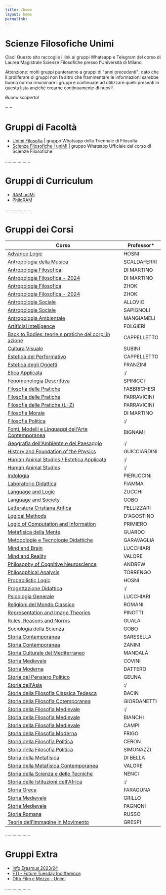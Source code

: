 ```yaml
---
title: /home
layout: home
permalink:
---
```


# Scienze Filosofiche Unimi
Ciao! Questo sito raccoglie i link ai gruppi Whatsapp e Telegram del corso di Laurea Magistrale Scienze Filosofiche presso l'Università di Milano.

Attenzione: molti gruppi punteranno a gruppi di "anni precedenti"; dato che il proliferare di gruppi non fa altro che frammentare le informazioni sarebbe buona norma rinominare i gruppi e continuare ad utilizzare quelli presenti in questa lista anzichè crearne continuamente di nuovi!

_Buona scoperta!_

~ ~

# Gruppi di Facoltà
- [Unimi Filosofia](https://chat.whatsapp.com/invite/JZJ26wv5UsOL8we1jpoVo4) &#124; gruppo Whatsapp della Triennale di Filosofia
- [Scienze Filosofiche &#124; uniMI](https://chat.whatsapp.com/HwS2q19xW9c8Vs6lvmt85p) &#124; gruppo Whatsapp Ufficiale del corso di Scienze Filosofiche

....................

# Gruppi di Curriculum
- [RAM uniMi](https://chat.whatsapp.com/DEW8cwsMmkLDmm68nevfoD)
- [PhiloRAM](https://chat.whatsapp.com/HZYyQlQEqrzKUQKoVGmwbK)

....................

# Gruppi dei Corsi

| Corso | Professor\* |
|----|----|
| [Advance Logic](https://chat.whatsapp.com/EoMArq1fKc19CJLdR71Gik) | HOSNI |
| [Antropologia della Musica](https://t.me/+8iw5hOcOKsszNGNk) | SCALDAFERRI |
| [Antropologia Filosofica](https://chat.whatsapp.com/KlUm8LV3fBZ1WbgVWpmqSA) | DI MARTINO |
| [Antropologia Filosofica - 2024](https://chat.whatsapp.com/KlUm8LV3fBZ1WbgVWpmqSA)| DI MARTINO | 
| [Antropologia Filosofica](https://chat.whatsapp.com/IgRba0QNT28LxUD4UVvZs4) | ZHOK |
| [Antropologia Filosofica - 2024](https://chat.whatsapp.com/GjnM3kjGKMv8CZ2otwnYvv) | ZHOK |
| [Antropologia Sociale](https://chat.whatsapp.com/K1xNIIELuEg3z1inQzTd3m) | ALLOVIO |
| [Antropologia Sociale](https://chat.whatsapp.com/EUqNZwJFxs61wj4CnA6YTI) | SAPIGNOLI |
| [Antropologia Ambientale](https://chat.whatsapp.com/JqlCdfZrTdOLTgrlPlHlzw) | MANGIAMELI |
| [Artificial Intelligence](https://chat.whatsapp.com/GPGgTNP00fHFrgHx9tuKHT) | FOLGIERI |
| [Back to Bodies: teorie e pratiche dei corpi in azione](https://chat.whatsapp.com/GFFdLS65a5e2WzFwVyku9H) | CAPPELLETTO | 
| [Cultura Visuale](https://chat.whatsapp.com/DJdGcnyz90PBCuHmrmAK2Q) | SUBINI |
| [Estetica del Performativo](https://chat.whatsapp.com/FbkcLrNb0MF4hLqacId7Wm) | CAPPELLETTO |
| [Estetica degli Oggetti](https://chat.whatsapp.com/HB1bMZ44H1eK03KmSB0eDj) | FRANZINI |
| [Etica Applicata](https://chat.whatsapp.com/FTs8heTChguJBJGkYgGLN7) | :/ |
| [Fenomenologia Descrittiva](https://chat.whatsapp.com/GutPREsrTOmDNPzHRU1aPG) | SPINICCI |
| [Filosofia delle Pratiche](https://chat.whatsapp.com/IlrgnsiAK8SFEGmPOr4zM0) | FABBRICHESI |
| [Filosofia delle Pratiche](https://chat.whatsapp.com/L7Vg1ChRxgs7jPqjbz3FLj) | PARRAVICINI |
| [Filosofia delle Pratiche (L-Z)](https://chat.whatsapp.com/DVOKiXQecmxAYHk1mwjKpF) | PARRAVICINI |
| [Filosofia Morale](https://chat.whatsapp.com/B6iejUUMe7nIfsmpVpARHi) | DI MARTINO |
| [Filosofia Politica](https://chat.whatsapp.com/IJ6ILOmrX5hAfqiCeV6QFX) | :/ |
| [Fonti, Modelli e Linguaggi dell'Arte Contemporanea](https://chat.whatsapp.com/CJJhzZzVrfeH2jPYrz5b8x) | BIGNAMI |
| [Geografia dell'Ambiente e del Paesaggio](https://chat.whatsapp.com/Fv1AZqeUJdBLVhwyIfjWup) | :/ |
| [History and Foundation of the Physics](https://chat.whatsapp.com/Hla1DuF694fKGwgN0r8gV5) | GUICCIARDINI |
| [Human Animal Studies / Estetica Applicata](https://chat.whatsapp.com/L6DCuBXrdX34qFSJEsMosz) | :/ |
| [Human Animal Studies](https://chat.whatsapp.com/JH0mYKbv9Ix5voWMZUrIZY) | :/ |
| [Indologia](https://chat.whatsapp.com/Itfii1VsEkh3VISsDzYwl3) | PIERUCCINI |
| [Laboratorio Didattica](https://chat.whatsapp.com/DpXPWvCjuSU8eurP34FP9n) | FIAMMA |
| [Language and Logic](https://chat.whatsapp.com/C5aUTfzUYpd6WmoaIzXMKu) | ZUCCHI |
| [Language and Society](https://chat.whatsapp.com/C9mXyX3WQJZCfulNFiuF5o) | GOBO |
| [Letteratura Cristiana Antica](https://chat.whatsapp.com/DC343TmsXEP8MTbNi9OQON) | PELLIZZARI |
| [Logical Methods](https://chat.whatsapp.com/JWuzUF8hTE87GRfTmkkM1O) | D'AGOSTINO |
| [Logic of Computation and Information](https://chat.whatsapp.com/IXqDuAAQruTA5Rh8pVtkyS) | PRIMIERO |
| [Metafisica della Mente](https://chat.whatsapp.com/GzmuOttRwmG0AyEkpB7JXp) | GUARDO |
| [Metodologie e Tecnologie Didattiche](https://chat.whatsapp.com/IhkFbiqWdeHEBoQVQIKvKz) | GARAVAGLIA |
| [Mind and Brain](https://chat.whatsapp.com/KJokFPl0oJtBQ0Ys8bN0JK) | LUCCHIARI |
| [Mind and Reality](https://chat.whatsapp.com/BeDa0F9OUF573BN36K8tlP) | VALORE |
| [Philosophy of Cognitive Neuroscience](https://chat.whatsapp.com/E14TBgUvGvX6oQkvNpGmpL) | ANDREW |
| [Philosophical Analysis](https://chat.whatsapp.com/Jo3e3rqO7gxIpGZZt6DfhM) | TORRENGO |
| [Probabilistic Logic](https://chat.whatsapp.com/I2T1mAEXMJwLEvyKlsF9i0) | HOSNI |
| [Progettazione Didattica](https://chat.whatsapp.com/LZqyBQaicyu5oz5uMYPXOF) | :/ |
| [Psicologia Generale](https://chat.whatsapp.com/Fh41FaqDucY4F2l8bxWhwL) | LUCCHIARI |
| [Religioni del Mondo Classico](https://chat.whatsapp.com/LekPb5i8iLT4n029qqCudf) | ROMANI |
| [Representation and Image Theories](https://chat.whatsapp.com/BsNvSGfOWeP9AhOeQq27Wx) | PINOTTI |
| [Rules, Reasons and Norms](https://chat.whatsapp.com/Fiu7yzeWV9L764NDHHHMKm) | GUALA |
| [Sociologia della Scienza](https://chat.whatsapp.com/KU6rJTljHdWFtC6b2IvqwY) | GOBO |
| [Storia Contemporanea](https://chat.whatsapp.com/BlqY9XJ7fFWKpi397voWKh) | SARESELLA |
| [Storia Contemporanea](https://chat.whatsapp.com/JPsK5Yr2IctKWs03UXxmyo) | ZANINI |
| [Storia Culturale del Mediterraneo](https://chat.whatsapp.com/H70M0RXJD0v0GxdQDn15DR) | MANDALÀ |
| [Storia Medievale](https://chat.whatsapp.com/DEv8gAifNaX4pCYebFxBPk) | COVINI |
| [Storia Moderna](https://chat.whatsapp.com/IkC0X9wAdwhEDVW0C1Dh1k) | DATTERO |
| [Storia del Pensiero Politico](https://chat.whatsapp.com/FAt6inSx23FGuZMFq3C8tq) | GEUNA |
| [Storia dell'Asia](https://chat.whatsapp.com/LFhQbDFGbaKIuHu1cltAzG) | :/ |
| [Storia della Filosofia Classica Tedesca](https://chat.whatsapp.com/E4MzUDPNCyG5yrFvNpOqkK) | BACIN |
| [Storia della Filosofia Cotemporanea](https://chat.whatsapp.com/CW9H839QYjoH7hLJO88TZB) | GIORDANETTI |
| [Storia della Filosofia Medievale](https://chat.whatsapp.com/H7Pfw7eszgvKleXiDkR3Nu) | :/ |
| [Storia della Filosofia Medievale](https://chat.whatsapp.com/GP3J9syonMj0pi4n6m0byd) | BIANCHI |
| [Storia della Filosofia Medievale](https://chat.whatsapp.com/KVSEg5DOWQYBx3J1KDposu) | CAMPI |
| [Storia della Filosofia Moderna](https://chat.whatsapp.com/J3cEbVY1DPyIIXm3aOLKN4) | FRIGO |
| [Storia della Filosofia Politica](https://chat.whatsapp.com/LCNNXBaUjTTCSWqfbgscMp) | CERON |
| [Storia della Filosofia Politica](https://chat.whatsapp.com/DC8GmOm855YEkfIpBW3cul) | SIMONAZZI |
| [Storia della Metafisica](https://chat.whatsapp.com/IfLHdBTDibiLquFGC7Gd7V) | DI BELLA |
| [Storia della Metafisica Contemporanea](https://chat.whatsapp.com/D0VmGPNTvt41aUP8i1ktIh) | VALORE |
| [Storia della Scienza e delle Tecniche](https://chat.whatsapp.com/LkOIPrQSk5H2Ni9do2wnHE) | NENCI |
| [Storia delle Istituzioni dell'Africa](https://chat.whatsapp.com/CqAKYxW00erAbCRbWwD9vC) | :/ |
| [Storia Greca](https://chat.whatsapp.com/Kd3l7xHdMji63F6U0KYgPF) | FARAGUNA |
| [Storia Medievale](https://chat.whatsapp.com/EwUdPySmYvA8wcLM5pR9ib) | GRILLO |
| [Storia Medievale](https://chat.whatsapp.com/DUcgmObFSIwHwoLRgGe9FQ) | PAGNONI |
| [Storia Romana](https://chat.whatsapp.com/ITHopihEbmWEEX0uYYuOMv) | RUSSO |
| [Teorie dell'Immagine in Movimento](https://chat.whatsapp.com/Cqe5AWoi5HY4Co7qZ6siTI) | GRESPI |

....................

# Gruppi Extra
- [Info Erasmus 2023/24](https://chat.whatsapp.com/KOyB4b0AfcBEyxl46rDQSn)
- [FTI - Future Tuesday Indifference](https://futuretuesdayindifference.wordpress.com/incontri/)
- [Otto Film e Mezzo - Unimi](https://chat.whatsapp.com/GTw0CEUAulO9LLCX6BmvzP)

....................
